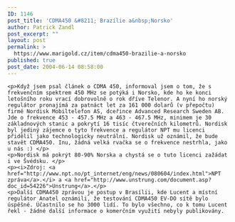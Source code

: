 ```yaml
---
ID: 1146
post_title: 'CDMA450 &#8211; Brazílie a&nbsp;Norsko'
author: Patrick Zandl
post_excerpt: ""
layout: post
permalink: >
  https://www.marigold.cz/item/cdma450-brazilie-a-norsko
published: true
post_date: 2004-06-14 08:58:00
---
```

	<p>Když jsem psal článek o CDMA 450, informoval jsem o tom, že s frekvenčním spektrem 450 MHz se potýká i Norsko, kde ho ke konci letošního roku vrací dobrovolně o rok dříve Telenor. A nyní ho norský regulátor pronajímá za patnáct let za 161 000 dolarů (v přepočtu) firmě Nordisk Mobiltelefon AS, dceřince Advanced Research Sweden AB. Jde o frekvence 453 - 457.5 MHz a 463 - 467.5 MHz, minimem je 30 základnových stanic a pokrytí 16 tisíc čtverečních kilometrů. Nordisk byl jediný zájemce o tyto frekvence a regulátor NPT mu licenci přidělil jako technologicky neutrální. Nordisk už oznámil, že bude stavět CDMA450. Inu, žádná velká rvačka se o frekvence nestrhla, jako u nás :) </p>
	<p>Nordisk má pokrýt 80-90% Norska a chystá se o tuto licenci zažádat i ve Švédsku. </p>
	<p><i>Zdroj: <a href="http://www.npt.no/pt_internet/eng/news/080604/index.html">NPT zpráva</a>.</i> a <a href="http://www.unstrung.com/document.asp?doc_id=54226">Unstrung</a>.</p>
	<p>Další CDMA450 zprávou je postup v Brasílii, kde Lucent a místní regulátor Anatel oznámili, že testování CDMA450 EV-DO sítě bylo úspěšné. Účastnilo se ho 3000 lidí. To bylo všechno, co k tomu Lucent řekl - žádné další informace o komerčním využití nebyly publikovány.
</p>